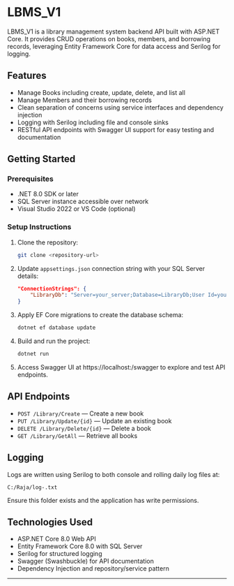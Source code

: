 # LBMS_V1


LBMS_V1 is a library management system backend API built with ASP.NET Core. It provides CRUD operations on books, members, and borrowing records, leveraging Entity Framework Core for data access and Serilog for logging.

## Features

- Manage Books including create, update, delete, and list all
- Manage Members and their borrowing records
- Clean separation of concerns using service interfaces and dependency injection
- Logging with Serilog including file and console sinks
- RESTful API endpoints with Swagger UI support for easy testing and documentation

## Getting Started

### Prerequisites

- .NET 8.0 SDK or later
- SQL Server instance accessible over network
- Visual Studio 2022 or VS Code (optional)

### Setup Instructions

1. Clone the repository:
   ```bash
   git clone <repository-url>
   ```

2. Update `appsettings.json` connection string with your SQL Server details:
   ```json
   "ConnectionStrings": {
       "LibraryDb": "Server=your_server;Database=LibraryDb;User Id=your_user;Password=your_password;TrustServerCertificate=True;"
   }
   ```

3. Apply EF Core migrations to create the database schema:
   ```bash
   dotnet ef database update
   ```

4. Build and run the project:
   ```bash
   dotnet run
   ```

5. Access Swagger UI at https://localhost:<port>/swagger to explore and test API endpoints.

## API Endpoints

- `POST /Library/Create` — Create a new book
- `PUT /Library/Update/{id}` — Update an existing book
- `DELETE /Library/Delete/{id}` — Delete a book
- `GET /Library/GetAll` — Retrieve all books

## Logging

Logs are written using Serilog to both console and rolling daily log files at:

`C:/Raja/log-.txt`

Ensure this folder exists and the application has write permissions.

## Technologies Used

- ASP.NET Core 8.0 Web API
- Entity Framework Core 8.0 with SQL Server
- Serilog for structured logging
- Swagger (Swashbuckle) for API documentation
- Dependency Injection and repository/service pattern


***
